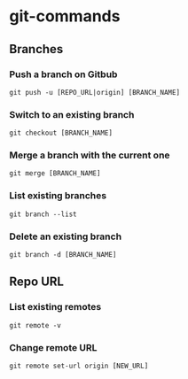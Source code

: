 # git-commands

## Branches
### Push a branch on Gitbub
```
git push -u [REPO_URL|origin] [BRANCH_NAME]
```

### Switch to an existing branch
```
git checkout [BRANCH_NAME]
```

### Merge a branch with the current one
```
git merge [BRANCH_NAME]
```

### List existing branches
```
git branch --list
```

### Delete an existing branch
```
git branch -d [BRANCH_NAME]
```

## Repo URL

### List existing remotes
```
git remote -v
```

### Change remote URL
```
git remote set-url origin [NEW_URL]
```




